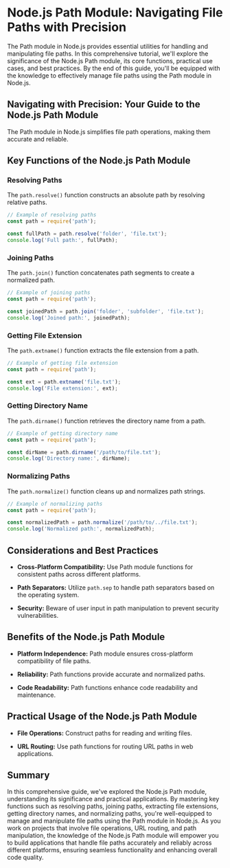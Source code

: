 # Node.js Path Module: Navigating File Paths with Precision

The Path module in Node.js provides essential utilities for handling and manipulating file paths. In this comprehensive tutorial, we'll explore the significance of the Node.js Path module, its core functions, practical use cases, and best practices. By the end of this guide, you'll be equipped with the knowledge to effectively manage file paths using the Path module in Node.js.

## Navigating with Precision: Your Guide to the Node.js Path Module

The Path module in Node.js simplifies file path operations, making them accurate and reliable.

## Key Functions of the Node.js Path Module

### Resolving Paths

The `path.resolve()` function constructs an absolute path by resolving relative paths.

```javascript
// Example of resolving paths
const path = require('path');

const fullPath = path.resolve('folder', 'file.txt');
console.log('Full path:', fullPath);
```

### Joining Paths

The `path.join()` function concatenates path segments to create a normalized path.

```javascript
// Example of joining paths
const path = require('path');

const joinedPath = path.join('folder', 'subfolder', 'file.txt');
console.log('Joined path:', joinedPath);
```

### Getting File Extension

The `path.extname()` function extracts the file extension from a path.

```javascript
// Example of getting file extension
const path = require('path');

const ext = path.extname('file.txt');
console.log('File extension:', ext);
```

### Getting Directory Name

The `path.dirname()` function retrieves the directory name from a path.

```javascript
// Example of getting directory name
const path = require('path');

const dirName = path.dirname('/path/to/file.txt');
console.log('Directory name:', dirName);
```

### Normalizing Paths

The `path.normalize()` function cleans up and normalizes path strings.

```javascript
// Example of normalizing paths
const path = require('path');

const normalizedPath = path.normalize('/path/to/../file.txt');
console.log('Normalized path:', normalizedPath);
```

## Considerations and Best Practices

- **Cross-Platform Compatibility:** Use Path module functions for consistent paths across different platforms.

- **Path Separators:** Utilize `path.sep` to handle path separators based on the operating system.

- **Security:** Beware of user input in path manipulation to prevent security vulnerabilities.

## Benefits of the Node.js Path Module

- **Platform Independence:** Path module ensures cross-platform compatibility of file paths.

- **Reliability:** Path functions provide accurate and normalized paths.

- **Code Readability:** Path functions enhance code readability and maintenance.

## Practical Usage of the Node.js Path Module

- **File Operations:** Construct paths for reading and writing files.

- **URL Routing:** Use path functions for routing URL paths in web applications.

## Summary

In this comprehensive guide, we've explored the Node.js Path module, understanding its significance and practical applications. By mastering key functions such as resolving paths, joining paths, extracting file extensions, getting directory names, and normalizing paths, you're well-equipped to manage and manipulate file paths using the Path module in Node.js. As you work on projects that involve file operations, URL routing, and path manipulation, the knowledge of the Node.js Path module will empower you to build applications that handle file paths accurately and reliably across different platforms, ensuring seamless functionality and enhancing overall code quality.
